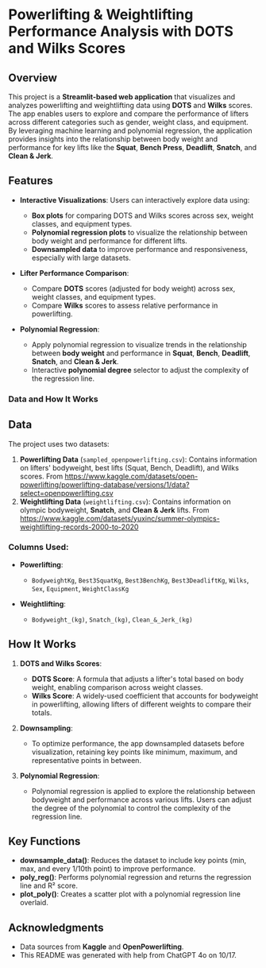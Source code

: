 # Powerlifting & Weightlifting Performance Analysis with DOTS and Wilks Scores

## Overview

This project is a **Streamlit-based web application** that visualizes and analyzes powerlifting and weightlifting data using **DOTS** and **Wilks** scores. The app enables users to explore and compare the performance of lifters across different categories such as gender, weight class, and equipment. By leveraging machine learning and polynomial regression, the application provides insights into the relationship between body weight and performance for key lifts like the **Squat**, **Bench Press**, **Deadlift**, **Snatch**, and **Clean & Jerk**.

## Features

- **Interactive Visualizations**: Users can interactively explore data using:
  - **Box plots** for comparing DOTS and Wilks scores across sex, weight classes, and equipment types.
  - **Polynomial regression plots** to visualize the relationship between body weight and performance for different lifts.
  - **Downsampled data** to improve performance and responsiveness, especially with large datasets.
  
- **Lifter Performance Comparison**:
  - Compare **DOTS** scores (adjusted for body weight) across sex, weight classes, and equipment types.
  - Compare **Wilks** scores to assess relative performance in powerlifting.
  
- **Polynomial Regression**:
  - Apply polynomial regression to visualize trends in the relationship between **body weight** and performance in **Squat**, **Bench**, **Deadlift**, **Snatch**, and **Clean & Jerk**.
  - Interactive **polynomial degree** selector to adjust the complexity of the regression line.

### Data and How It Works


## Data

The project uses two datasets:
1. **Powerlifting Data** (`sampled_openpowerlifting.csv`): Contains information on lifters' bodyweight, best lifts (Squat, Bench, Deadlift), and Wilks scores. From https://www.kaggle.com/datasets/open-powerlifting/powerlifting-database/versions/1/data?select=openpowerlifting.csv
2. **Weightlifting Data** (`weightlifting.csv`): Contains information on olympic bodyweight, **Snatch**, and **Clean & Jerk** lifts. From https://www.kaggle.com/datasets/yuxinc/summer-olympics-weightlifting-records-2000-to-2020


### Columns Used:

- **Powerlifting**:
  - `BodyweightKg`, `Best3SquatKg`, `Best3BenchKg`, `Best3DeadliftKg`, `Wilks`, `Sex`, `Equipment`, `WeightClassKg`
  
- **Weightlifting**:
  - `Bodyweight_(kg)`, `Snatch_(kg)`, `Clean_&_Jerk_(kg)`

## How It Works

1. **DOTS and Wilks Scores**:
   - **DOTS Score**: A formula that adjusts a lifter's total based on body weight, enabling comparison across weight classes.
   - **Wilks Score**: A widely-used coefficient that accounts for bodyweight in powerlifting, allowing lifters of different weights to compare their totals.

2. **Downsampling**:
   - To optimize performance, the app downsampled datasets before visualization, retaining key points like minimum, maximum, and representative points in between.

3. **Polynomial Regression**:
   - Polynomial regression is applied to explore the relationship between bodyweight and performance across various lifts. Users can adjust the degree of the polynomial to control the complexity of the regression line.

## Key Functions

- **downsample_data()**: Reduces the dataset to include key points (min, max, and every 1/10th point) to improve performance.
- **poly_reg()**: Performs polynomial regression and returns the regression line and R² score.
- **plot_poly()**: Creates a scatter plot with a polynomial regression line overlaid.


## Acknowledgments

- Data sources from **Kaggle** and **OpenPowerlifting**.
- This README was generated with help from ChatGPT 4o on 10/17.



